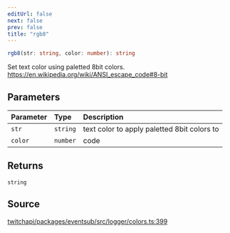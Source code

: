 ```yaml
---
editUrl: false
next: false
prev: false
title: "rgb8"
---
```


```ts
rgb8(str: string, color: number): string
```

Set text color using paletted 8bit colors.
https://en.wikipedia.org/wiki/ANSI_escape_code#8-bit

## Parameters

| Parameter | Type | Description |
| :------ | :------ | :------ |
| `str` | `string` | text color to apply paletted 8bit colors to |
| `color` | `number` | code |

## Returns

`string`

## Source

[twitchapi/packages/eventsub/src/logger/colors.ts:399](https://github.com/pablornc/twitchapi//blob/f8a75ccd701e54db4c91e2b0128974da23f25d14/packages/eventsub/src/logger/colors.ts#L399)
